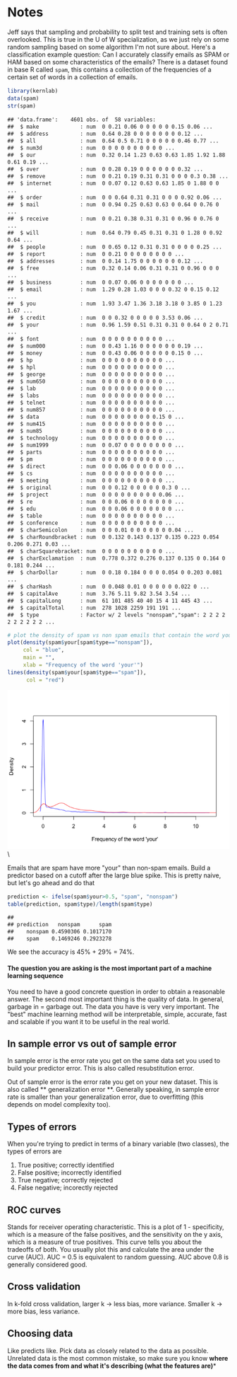 # Notes

Jeff says that sampling and probability to split test and training sets is often overlooked. This is true in the U of W specialization, as we just rely on some random sampling based on some algorithm I'm not sure about. Here's a classification example question: Can I accurately classify emails as SPAM or HAM based on some characteristics of the emails? There is a dataset found in base R called `spam`, this contains a collection of the frequencies of a certain set of words in a collection of emails.


```r
library(kernlab)
data(spam)
str(spam)
```

```
## 'data.frame':	4601 obs. of  58 variables:
##  $ make             : num  0 0.21 0.06 0 0 0 0 0 0.15 0.06 ...
##  $ address          : num  0.64 0.28 0 0 0 0 0 0 0 0.12 ...
##  $ all              : num  0.64 0.5 0.71 0 0 0 0 0 0.46 0.77 ...
##  $ num3d            : num  0 0 0 0 0 0 0 0 0 0 ...
##  $ our              : num  0.32 0.14 1.23 0.63 0.63 1.85 1.92 1.88 0.61 0.19 ...
##  $ over             : num  0 0.28 0.19 0 0 0 0 0 0 0.32 ...
##  $ remove           : num  0 0.21 0.19 0.31 0.31 0 0 0 0.3 0.38 ...
##  $ internet         : num  0 0.07 0.12 0.63 0.63 1.85 0 1.88 0 0 ...
##  $ order            : num  0 0 0.64 0.31 0.31 0 0 0 0.92 0.06 ...
##  $ mail             : num  0 0.94 0.25 0.63 0.63 0 0.64 0 0.76 0 ...
##  $ receive          : num  0 0.21 0.38 0.31 0.31 0 0.96 0 0.76 0 ...
##  $ will             : num  0.64 0.79 0.45 0.31 0.31 0 1.28 0 0.92 0.64 ...
##  $ people           : num  0 0.65 0.12 0.31 0.31 0 0 0 0 0.25 ...
##  $ report           : num  0 0.21 0 0 0 0 0 0 0 0 ...
##  $ addresses        : num  0 0.14 1.75 0 0 0 0 0 0 0.12 ...
##  $ free             : num  0.32 0.14 0.06 0.31 0.31 0 0.96 0 0 0 ...
##  $ business         : num  0 0.07 0.06 0 0 0 0 0 0 0 ...
##  $ email            : num  1.29 0.28 1.03 0 0 0 0.32 0 0.15 0.12 ...
##  $ you              : num  1.93 3.47 1.36 3.18 3.18 0 3.85 0 1.23 1.67 ...
##  $ credit           : num  0 0 0.32 0 0 0 0 0 3.53 0.06 ...
##  $ your             : num  0.96 1.59 0.51 0.31 0.31 0 0.64 0 2 0.71 ...
##  $ font             : num  0 0 0 0 0 0 0 0 0 0 ...
##  $ num000           : num  0 0.43 1.16 0 0 0 0 0 0 0.19 ...
##  $ money            : num  0 0.43 0.06 0 0 0 0 0 0.15 0 ...
##  $ hp               : num  0 0 0 0 0 0 0 0 0 0 ...
##  $ hpl              : num  0 0 0 0 0 0 0 0 0 0 ...
##  $ george           : num  0 0 0 0 0 0 0 0 0 0 ...
##  $ num650           : num  0 0 0 0 0 0 0 0 0 0 ...
##  $ lab              : num  0 0 0 0 0 0 0 0 0 0 ...
##  $ labs             : num  0 0 0 0 0 0 0 0 0 0 ...
##  $ telnet           : num  0 0 0 0 0 0 0 0 0 0 ...
##  $ num857           : num  0 0 0 0 0 0 0 0 0 0 ...
##  $ data             : num  0 0 0 0 0 0 0 0 0.15 0 ...
##  $ num415           : num  0 0 0 0 0 0 0 0 0 0 ...
##  $ num85            : num  0 0 0 0 0 0 0 0 0 0 ...
##  $ technology       : num  0 0 0 0 0 0 0 0 0 0 ...
##  $ num1999          : num  0 0.07 0 0 0 0 0 0 0 0 ...
##  $ parts            : num  0 0 0 0 0 0 0 0 0 0 ...
##  $ pm               : num  0 0 0 0 0 0 0 0 0 0 ...
##  $ direct           : num  0 0 0.06 0 0 0 0 0 0 0 ...
##  $ cs               : num  0 0 0 0 0 0 0 0 0 0 ...
##  $ meeting          : num  0 0 0 0 0 0 0 0 0 0 ...
##  $ original         : num  0 0 0.12 0 0 0 0 0 0.3 0 ...
##  $ project          : num  0 0 0 0 0 0 0 0 0 0.06 ...
##  $ re               : num  0 0 0.06 0 0 0 0 0 0 0 ...
##  $ edu              : num  0 0 0.06 0 0 0 0 0 0 0 ...
##  $ table            : num  0 0 0 0 0 0 0 0 0 0 ...
##  $ conference       : num  0 0 0 0 0 0 0 0 0 0 ...
##  $ charSemicolon    : num  0 0 0.01 0 0 0 0 0 0 0.04 ...
##  $ charRoundbracket : num  0 0.132 0.143 0.137 0.135 0.223 0.054 0.206 0.271 0.03 ...
##  $ charSquarebracket: num  0 0 0 0 0 0 0 0 0 0 ...
##  $ charExclamation  : num  0.778 0.372 0.276 0.137 0.135 0 0.164 0 0.181 0.244 ...
##  $ charDollar       : num  0 0.18 0.184 0 0 0 0.054 0 0.203 0.081 ...
##  $ charHash         : num  0 0.048 0.01 0 0 0 0 0 0.022 0 ...
##  $ capitalAve       : num  3.76 5.11 9.82 3.54 3.54 ...
##  $ capitalLong      : num  61 101 485 40 40 15 4 11 445 43 ...
##  $ capitalTotal     : num  278 1028 2259 191 191 ...
##  $ type             : Factor w/ 2 levels "nonspam","spam": 2 2 2 2 2 2 2 2 2 2 ...
```

```r
# plot the density of spam vs non spam emails that contain the word your
plot(density(spam$your[spam$type=="nonspam"]),
     col = "blue",
     main = "", 
     xlab = "Frequency of the word 'your'")
lines(density(spam$your[spam$type=="spam"]),
      col = "red")
```

![](notes_files/figure-html/unnamed-chunk-1-1.png)\

Emails that are spam have more "your" than non-spam emails. Build a predictor based on a cutoff after the large blue spike. This is pretty naive, but let's go ahead and do that


```r
prediction <- ifelse(spam$your>0.5, "spam", "nonspam")
table(prediction, spam$type)/length(spam$type)
```

```
##           
## prediction   nonspam      spam
##    nonspam 0.4590306 0.1017170
##    spam    0.1469246 0.2923278
```

We see the accuracy is 45% + 29% = 74%. 

#### The question you are asking is the most important part of a machine learning sequence

You need to have a good concrete question in order to obtain a reasonable answer. The second most important thing is the quality of data. In general, garbage in = garbage out. The data you have is very very important. The "best" machine learning method will be interpretable, simple, accurate, fast and scalable if you want it to be useful in the real world. 

## In sample error vs out of sample error

In sample error is the error rate you get on the same data set you used to build your predictor error. This is also called resubstitution error. 

Out of sample error is the error rate you get on your new dataset. This is also called ** generalization error **. Generally speaking, in sample error rate is smaller than your generalization error, due to overfitting (this depends on model complexity too). 

## Types of errors

When you're trying to predict in terms of a binary variable (two classes), the types of errors are

1. True positive; correctly identified
2. False positive; incorrectly identified
3. True negative; correctly rejected
3. False negative; incorectly rejected

## ROC curves

Stands for receiver operating characteristic. This is a plot of 1 - specificity, which is a measure of the false positives, and the sensitivity on the y axis, which is a measure of true positives. This curve tells you about the tradeoffs of both. You usually plot this and calculate the area under the curve (AUC). AUC = 0.5 is equivalent to random guessing. AUC above 0.8 is generally considered good.

## Cross validation

In k-fold cross validation, larger k -> less bias, more variance. Smaller k -> more bias, less variance.

## Choosing data

Like predicts like. Pick data as closely related to the data as possible. Unrelated data is the most common mistake, so make sure you know **where the data comes from and what it's describing (what the features are)***

